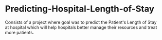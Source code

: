 # Predicting-Hospital-Length-of-Stay
Consists of a project where goal was to predict the Patient's Length of Stay at hospital which will help hospitals better manage their resources and treat more patients. 
